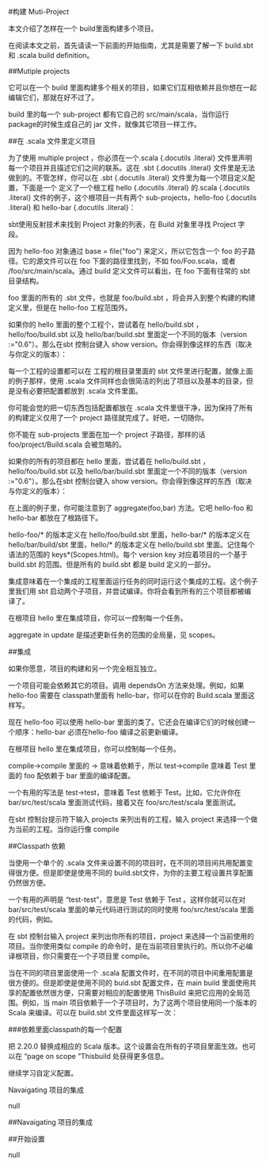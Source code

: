 #构建 Muti-Project

本文介绍了怎样在一个 build里面构建多个项目。

在阅读本文之前，首先请读一下前面的开始指南，尤其是需要了解一下 build.sbt 和 .scala build definition。

##Mutiple projects

它可以在一个 build 里面构建多个相关的项目，如果它们互相依赖并且你想在一起编辑它们，那就在好不过了。

build 里的每一个 sub-project 都有它自己的 src/main/scala，当你运行 package的时候生成自己的 jar 文件，就像其它项目一样工作。 

##在 .scala 文件里定义项目

为了使用 multiple project ，你必须在一个.scala {.docutils .literal} 文件里声明每一个项目并且描述它们之间的联系。这在 .sbt {.docutils .literal} 文件里是无法做到的。不管怎样，你可以在 .sbt {.docutils .literal} 文件里为每一个项目定义配置，下面是一个 定义了一个根工程 hello {.docutils .literal} 的.scala {.docutils .literal} 文件的例子，这个根项目一共有两个 sub-projects，hello-foo {.docutils .literal} 和 hello-bar {.docutils .literal}：

sbt使用反射技术来找到 Project 对象的列表，在 Build 对象里寻找 Project 字段。

因为 hello-foo 对象通过 base = file("foo") 来定义，所以它包含一个 foo 的子路径。它的源文件可以在 foo 下面的路径里找到，不如 foo/Foo.scala，或者 /foo/src/main/scala。通过 build 定义文件可以看出，在 foo 下面有往常的 sbt 目录结构。

foo 里面的所有的 .sbt 文件，也就是 foo/build.sbt ，将会并入到整个构建的构建定义里，但是在 hello-foo 工程范围外。

如果你的 hello 里面的整个工程个，尝试着在 hello/build.sbt ，hello/foo/build.sbt 以及 hello/bar/build.sbt 里面定一个不同的版本（version :="0.6"）。那么在sbt 控制台键入 show version。你会得到像这样的东西（取决与你定义的版本）：

每一个工程的设置都可以在 工程的根目录里面的 sbt 文件里进行配置，就像上面的例子那样，使用 .scala 文件同样也会很简洁的列出了项目以及基本的目录，但是没有必要把配置都放到 .scala 文件里面。

你可能会觉的把一切东西包括配置都放在 .scala 文件里很干净，因为保持了所有的构建定义仅用了一个 project 路径就完成了。好吧，一切随你。

你不能在 sub-projects 里面在加一个 project 子路径，那样的话 foo/project/Build.scala 会被忽略的。

如果你的所有的项目都在 hello 里面，尝试着在 hello/build.sbt ，hello/foo/build.sbt 以及 hello/bar/build.sbt 里面定一个不同的版本（version :="0.6"）。那么在sbt 控制台键入 show version。你会得到像这样的东西（取决与你定义的版本）：

在上面的例子里，你可能注意到了 aggregate(foo,bar) 方法。它吧 hello-foo 和 hello-bar 都放在了根路径下。

hello-foo/* 的版本定义在 hello/foo/build.sbt 里面，hello-bar/* 的版本定义在 hello/bar/build/sbt 里面，hello/* 的版本定义在 hello/build.sbt 里面。记住每个语法的范围的 keys*(Scopes.html)。每个 version key 对应着项目的一个基于 build.sbt 的范围。但是所有的 build.sbt 都是 build 定义的一部分。

集成意味着在一个集成的工程里面运行任务的同时运行这个集成的工程。这个例子里我们用 sbt 启动两个子项目，并尝试编译。你将会看到所有的三个项目都被编译了。

在根项目 hello 里在集成项目，你可以一控制每一个任务。 

aggregate in update 是描述更新任务的范围的全局量，见 scopes。 

##集成

如果你愿意，项目的构建和另一个完全相互独立。

一个项目可能会依赖其它的项目。调用 dependsOn 方法来处理。例如，如果 hello-foo 需要在 classpath里面有 hello-bar，你可以在你的 Build.scala 里面这样写。

现在 hello-foo 可以使用 hello-bar 里面的类了。它还会在编译它们的时候创建一个顺序：hello-bar 必须在hello-foo 编译之前更新编译。

在根项目 hello 里在集成项目，你可以控制每一个任务。 

compile->compile 里面的 -> 意味着依赖于，所以 test->compile 意味着 Test 里面的 foo 配依赖于 bar 里面的编译配置。

一个有用的写法是 test->test，意味着 Test 依赖于 Test。比如，它允许你在 bar/src/test/scala 里面测试代码，接着又在 foo/src/test/scala 里面测试。

在sbt 控制台提示符下输入 projects 来列出有的工程，输入 project <projectname> 来选择一个做为当前的工程。当你运行像 compile

##Classpath 依赖

当使用一个单个的 .scala 文件来设置不同的项目时，在不同的项目间共用配置变得很方便。但是即使是使用不同的 build.sbt文件，为你的主要工程设置共享配置仍然很方便。

一个有用的声明是 “test-test”，意思是 Test 依赖于 Test 。这样你就可以在对 bar/src/test/scala 里面的单元代码进行测试的同时使用 foo/src/test/scala 里面的代码，例如。

在 sbt 控制台输入 project 来列出你所有的项目，project <projectname> 来选择一个当前使用的项目。当你使用类似 compile 的命令时，是在当前项目里执行的。所以你不必编译根项目，你只需要在一个子项目里 compile。

当在不同的项目里面使用一个 .scala 配置文件时，在不同的项目中间重用配置是很方便的。但是即使是使用不同的 buid.sbt 配置文件，在 main build 里面使用共享的配置依然很方便，只需要对相应的配置使用 ThisBuild 来把它应用的全局范围。例如，当 main 项目依赖于一个子项目时，为了这两个项目使用同一个版本的Scala 来编译。可以在 build.sbt 文件里面这样写一次： 

###依赖里面classpath的每一个配置

把 2.20.0 替换成相应的 Scala 版本。这个设置会在所有的子项目里面生效。也可以在 “page on scope ”Thisbuild 处获得更多信息。

继续学习自定义配置。

Navaigating 项目的集成

null

##Navaigating 项目的集成

##开始设置

null

